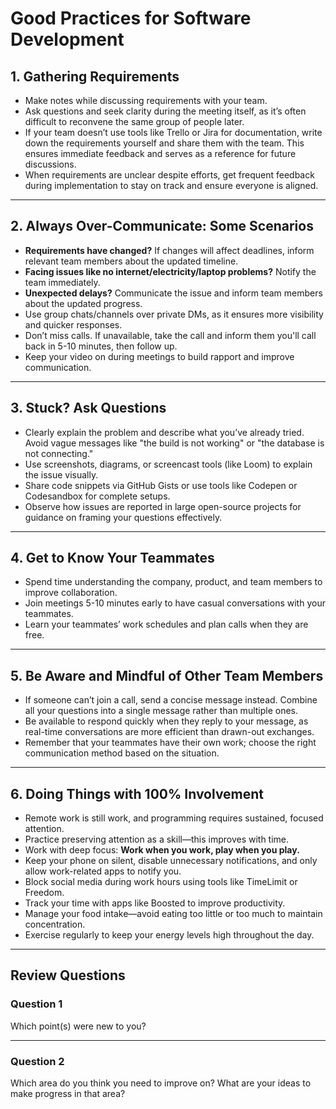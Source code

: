 # Good Practices for Software Development

## 1. Gathering Requirements

* Make notes while discussing requirements with your team.
* Ask questions and seek clarity during the meeting itself, as it’s often difficult to reconvene the same group of people later.
* If your team doesn’t use tools like Trello or Jira for documentation, write down the requirements yourself and share them with the team. This ensures immediate feedback and serves as a reference for future discussions.
* When requirements are unclear despite efforts, get frequent feedback during implementation to stay on track and ensure everyone is aligned.

---

## 2. Always Over-Communicate: Some Scenarios

* **Requirements have changed?** If changes will affect deadlines, inform relevant team members about the updated timeline.  
* **Facing issues like no internet/electricity/laptop problems?** Notify the team immediately.  
* **Unexpected delays?** Communicate the issue and inform team members about the updated progress.  
* Use group chats/channels over private DMs, as it ensures more visibility and quicker responses.  
* Don’t miss calls. If unavailable, take the call and inform them you'll call back in 5-10 minutes, then follow up.  
* Keep your video on during meetings to build rapport and improve communication.

---

## 3. Stuck? Ask Questions  

* Clearly explain the problem and describe what you’ve already tried. Avoid vague messages like "the build is not working" or "the database is not connecting."  
* Use screenshots, diagrams, or screencast tools (like Loom) to explain the issue visually.  
* Share code snippets via GitHub Gists or use tools like Codepen or Codesandbox for complete setups.  
* Observe how issues are reported in large open-source projects for guidance on framing your questions effectively.

---

## 4. Get to Know Your Teammates  

* Spend time understanding the company, product, and team members to improve collaboration.  
* Join meetings 5-10 minutes early to have casual conversations with your teammates.  
* Learn your teammates’ work schedules and plan calls when they are free.  

---

## 5. Be Aware and Mindful of Other Team Members  

* If someone can’t join a call, send a concise message instead. Combine all your questions into a single message rather than multiple ones.  
* Be available to respond quickly when they reply to your message, as real-time conversations are more efficient than drawn-out exchanges.  
* Remember that your teammates have their own work; choose the right communication method based on the situation.

---

## 6. Doing Things with 100% Involvement  

* Remote work is still work, and programming requires sustained, focused attention.  
* Practice preserving attention as a skill—this improves with time.  
* Work with deep focus: **Work when you work, play when you play.**  
* Keep your phone on silent, disable unnecessary notifications, and only allow work-related apps to notify you.  
* Block social media during work hours using tools like TimeLimit or Freedom.  
* Track your time with apps like Boosted to improve productivity.  
* Manage your food intake—avoid eating too little or too much to maintain concentration.  
* Exercise regularly to keep your energy levels high throughout the day.  

---

## Review Questions  

### Question 1  
Which point(s) were new to you?  

---

### Question 2  
Which area do you think you need to improve on? What are your ideas to make progress in that area?  
